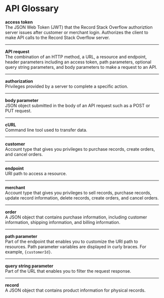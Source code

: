 # API Glossary

**access token**  
The JSON Web Token (JWT) that the Record Stack Overflow authoriztion server issues after customer or merchant login. Authorizes the client to make API calls to the Record Stack Overflow server.

***

**API request**  
The combination of an HTTP method, a URL, a resource and endpoint, header parameters including an access token, path parameters, optional query string parameters, and body parameters to make a request to an API. 

***

**authorization**  
Privileges provided by a server to complete a specific action.

***

**body parameter**  
JSON object submitted in the body of an API request such as a POST or PUT request.

***

**cURL**  
Command line tool used to transfer data.

***

**customer**  
Account type that gives you privileges to purchase records, create orders, and cancel orders.

***

**endpoint**  
URI path to access a resource.

***

**merchant**  
Account type that gives you privileges to sell records, purchase records, update record information, delete records, create orders, and cancel orders.

***

**order**  
A JSON object that contains purchase information, including customer information, shipping information, and billing information.

***

**path parameter**  
Part of the endpoint that enables you to customize the URI path to resources. Path parameter variables are displayed in curly braces. For example, `{customerId}`.

***

**query string parameter**  
Part of the URL that enables you to filter the request response.

***

**record**  
A JSON object that contains product information for physical records.

